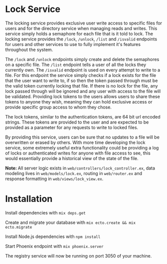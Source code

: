 # Lock Service

The locking service provides exclusive user write access to specific files for users and for the directory service when managing reads and writes. This service simply holds a semaphore for each file that is it told to lock. The locking service provides the `/lock`, `/unlock`, `/list` and `/isvalid` endpoints for users and other services to use to fully implement it's features throughout the system.

The `/lock` and `/unlock` endpoints simply create and delete the semaphores on a specific file. The `/list` endpoint tells a user of all the locks they currently own. The `/isvalid` endpoint is used on every attempt to write to a file. For this endpoint the service simply checks if a lock exists for the file that the user want to write to, if so then the token passed through must be the valid token currently locking that file. If there is no lock for the file, any lock passed through will be ignored and any user with access to the file will be validated. Providing lock tokens to the users allows users to share these tokens to anyone they wish, meaning they can hold exclusive access or provide specific group access to whom they chose.

The lock tokens, similar to the authentication tokens, are 64 bit url encoded strings. These tokens are provided to the user and are expected to be provided as a parameter for any requests to write to locked files.

By providing this service, users can be sure that no updates to a file will be overwritten or erased by others. With more time developing the lock service, some extremely useful extra functionality could be providing a log of locks or authenticated writes for anyone with file access to see, this would essentially provide a historical view of the state of the file.

<b>Note: </b>All server logic exists in `web/controllers/lock_controller.ex`, data modeling lives in `web/models/lock.ex`, routing in `web/router.ex` and response formatting in `web/views/lock_view.ex`.

# Installation
Install dependencies with `mix deps.get`

Create and migrate your database with `mix ecto.create && mix ecto.migrate`
 
Install Node.js dependencies with `npm install`

Start Phoenix endpoint with `mix phoenix.server`

The registry service will now be running on port 3050 of your machine.
